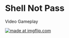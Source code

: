 # Shell Not Pass
Video Gameplay

<a href="https://imgflip.com/gif/38m57m"><img src="https://i.imgflip.com/38m57m.gif" title="made at imgflip.com"/></a>
